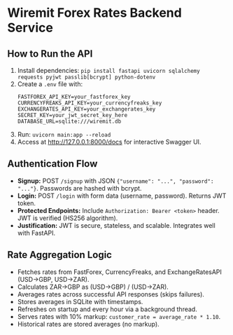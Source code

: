 # Wiremit Forex Rates Backend Service


## How to Run the API
1. Install dependencies: `pip install fastapi uvicorn sqlalchemy requests pyjwt passlib[bcrypt] python-dotenv`
2. Create a `.env` file with:
   ```
   FASTFOREX_API_KEY=your_fastforex_key
   CURRENCYFREAKS_API_KEY=your_currencyfreaks_key
   EXCHANGERATES_API_KEY=your_exchangerates_key
   SECRET_KEY=your_jwt_secret_key_here
   DATABASE_URL=sqlite:///wiremit.db
   ```
3. Run: `uvicorn main:app --reload`
4. Access at http://127.0.0.1:8000/docs for interactive Swagger UI.

## Authentication Flow
- **Signup:** POST `/signup` with JSON `{"username": "...", "password": "..."}`. Passwords are hashed with bcrypt.
- **Login:** POST `/login` with form data (username, password). Returns JWT token.
- **Protected Endpoints:** Include `Authorization: Bearer <token>` header. JWT is verified (HS256 algorithm).
- **Justification:** JWT is secure, stateless, and scalable. Integrates well with FastAPI.

## Rate Aggregation Logic
- Fetches rates from FastForex, CurrencyFreaks, and ExchangeRatesAPI (USD→GBP, USD→ZAR).
- Calculates ZAR→GBP as (USD→GBP) / (USD→ZAR).
- Averages rates across successful API responses (skips failures).
- Stores averages in SQLite with timestamps.
- Refreshes on startup and every hour via a background thread.
- Serves rates with 10% markup: `customer_rate = average_rate * 1.10`.
- Historical rates are stored averages (no markup).